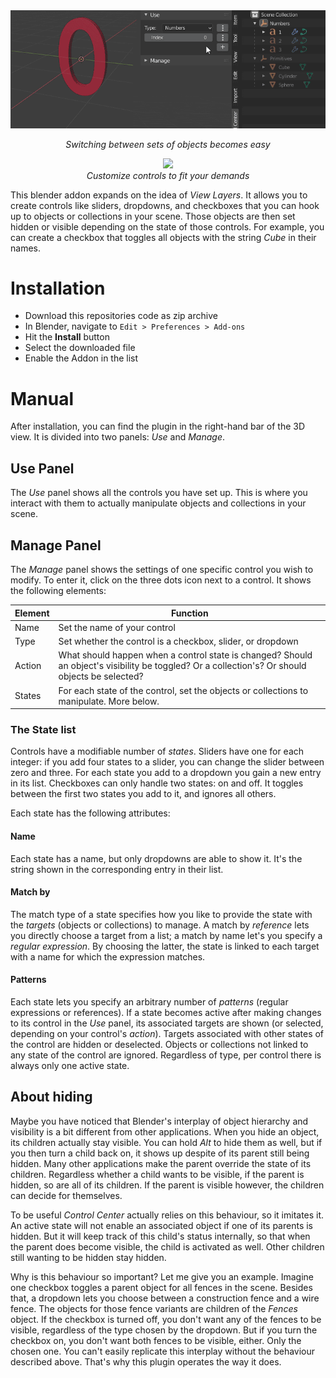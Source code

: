 <div align="center">
<img src="https://github.com/D4KU/blender-control-center/blob/main/media/showcase.gif" width="661" />

*Switching between sets of objects becomes easy*


![](https://github.com/D4KU/blender-control-center/blob/main/media/new_control.gif)
<br/>*Customize controls to fit your demands*
</div>

This blender addon expands on the idea of *View Layers*. It allows you to
create controls like sliders, dropdowns, and checkboxes that you can hook up
to objects or collections in your scene. Those objects are then set hidden or
visible depending on the state of those controls. For example, you can create
a checkbox that toggles all objects with the string *Cube* in their names.

# Installation

* Download this repositories code as zip archive
* In Blender, navigate to `Edit > Preferences > Add-ons`
* Hit the **Install** button
* Select the downloaded file
* Enable the Addon in the list

# Manual

After installation, you can find the plugin in the right-hand bar of the 3D
view. It is divided into two panels: *Use* and *Manage*.

## Use Panel

The *Use* panel shows all the controls you have set up. This is where you
interact with them to actually manipulate objects and collections in your
scene.

## Manage Panel

The *Manage* panel shows the settings of one specific control you wish to
modify. To enter it, click on the three dots icon next to a control. It shows
the following elements:

| Element | Function |
| ------------ | -------- |
| Name | Set the name of your control |
| Type | Set whether the control is a checkbox, slider, or dropdown |
| Action | What should happen when a control state is changed? Should an object's visibility be toggled? Or a collection's? Or should objects be selected? |
| States | For each state of the control, set the objects or collections to manipulate. More below. |

### The State list

Controls have a modifiable number of *states*. Sliders have one for each
integer: if you add four states to a slider, you can change the slider between
zero and three. For each state you add to a dropdown you gain a new entry in
its list. Checkboxes can only handle two states: on and off. It toggles
between the first two states you add to it, and ignores all others.

Each state has the following attributes:

#### Name

Each state has a name, but only dropdowns are able to show it. It's the
string shown in the corresponding entry in their list.

#### Match by

The match type of a state specifies how you like to provide the state with the
*targets* (objects or collections) to manage. A match by *reference* lets you
directly choose a target from a list; a match by name let's you specify a
*regular expression*. By choosing the latter, the state is linked to each
target with a name for which the expression matches.

#### Patterns

Each state lets you specify an arbitrary number of *patterns* (regular
expressions or references). If a state becomes active after making changes to
its control in the *Use* panel, its associated targets are shown (or
selected, depending on your control's *action*). Targets associated with
other states of the control are hidden or deselected.  Objects or collections
not linked to any state of the control are ignored.  Regardless of type, per
control there is always only one active state.


## About hiding

Maybe you have noticed that Blender's interplay of object hierarchy and
visibility is a bit different from other applications. When you hide an
object, its children actually stay visible. You can hold *Alt* to hide them as
well, but if you then turn a child back on, it shows up despite of its parent
still being hidden. Many other applications make the parent override the state
of its children. Regardless whether a child wants to be visible, if the parent
is hidden, so are all of its children. If the parent is visible however, the
children can decide for themselves.

To be useful *Control Center* actually relies on this behaviour, so it
imitates it. An active state will not enable an associated object if one of
its parents is hidden. But it will keep track of this child's status
internally, so that when the parent does become visible, the child is
activated as well. Other children still wanting to be hidden stay hidden.

Why is this behaviour so important? Let me give you an example. Imagine one
checkbox toggles a parent object for all fences in the scene. Besides that, a
dropdown lets you choose between a construction fence and a wire fence. The
objects for those fence variants are children of the *Fences* object. If the
checkbox is turned off, you don't want any of the fences to be visible,
regardless of the type chosen by the dropdown. But if you turn the
checkbox on, you don't want both fences to be visible, either. Only the chosen
one. You can't easily replicate this interplay without the behaviour described
above. That's why this plugin operates the way it does.
